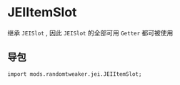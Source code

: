 # JEIItemSlot

继承 `JEISlot` , 因此 `JEISlot` 的全部可用 `Getter` 都可被使用

## 导包

```zenscript
import mods.randomtweaker.jei.JEIItemSlot;
```
